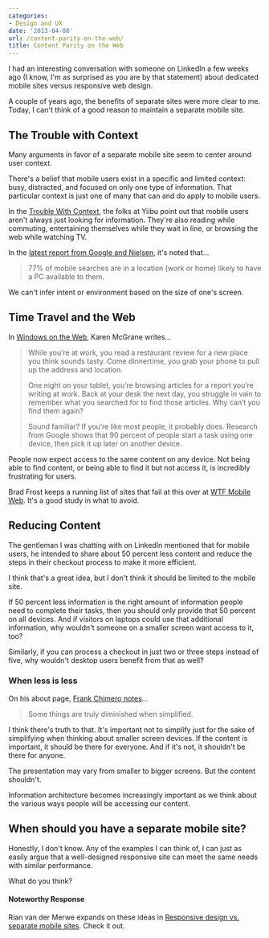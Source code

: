 ```yaml
---
categories:
- Design and UX
date: '2013-04-08'
url: /content-parity-on-the-web/
title: Content Parity on the Web
---
```


I had an interesting conversation with someone on LinkedIn a few weeks ago (I know, I'm as surprised as you are by that statement) about dedicated mobile sites versus responsive web design.

A couple of years ago, the benefits of separate sites were more clear to me. Today, I can't think of a good reason to maintain a separate mobile site.
<!--more-->
<h2>The Trouble with Context</h2>

Many arguments in favor of a separate mobile site seem to center around user context.

There's a belief that mobile users exist in a specific and limited context: busy, distracted, and focused on only one type of information. That particular context is just one of many that can and do apply to mobile users.

In the <a href="http://www.slideshare.net/yiibu/the-trouble-with-context">Trouble With Context</a>, the folks at Yiibu point out that mobile users aren't always just looking for information. They're also reading while commuting, entertaining themselves while they wait in line, or browsing the web while watching TV.

In the <a href="http://www.google.com/think/research-studies/creating-moments-that-matter.html">latest report from Google and Nielsen</a>, it's noted that...

<blockquote>77% of mobile searches are in a location (work or home) likely to have a PC available to them.</blockquote>

We can't infer intent or environment based on the size of one's screen.

<h2>Time Travel and the Web</h2>

In <a href="http://alistapart.com/column/windows-on-the-web">Windows on the Web</a>, Karen McGrane writes...

<blockquote>While you’re at work, you read a restaurant review for a new place you think sounds tasty. Come dinnertime, you grab your phone to pull up the address and location.

One night on your tablet, you’re browsing articles for a report you’re writing at work. Back at your desk the next day, you struggle in vain to remember what you searched for to find those articles. Why can’t you find them again?

Sound familiar? If you’re like most people, it probably does. Research from Google shows that 90 percent of people start a task using one device, then pick it up later on another device.</blockquote>

People now expect access to the same content on any device. Not being able to find content, or being able to find it but not access it, is incredibly frustrating for users.

Brad Frost keeps a running list of sites that fail at this over at <a href="http://wtfmobileweb.com/">WTF Mobile Web</a>. It's a good study in what to avoid.

<h2>Reducing Content</h2>

The gentleman I was chatting with on LinkedIn mentioned that for mobile users, he intended to share about 50 percent less content and reduce the steps in their checkout process to make it more efficient.

I think that's a great idea, but I don't think it should be limited to the mobile site.

If 50 percent less information is the right amount of information people need to complete their tasks, then you should only provide that 50 percent on all devices. And if visitors on laptops could use that additional information, why wouldn't someone on a smaller screen want access to it, too?

Similarly, if you can process a checkout in just two or three steps instead of five, why wouldn't desktop users benefit from that as well?

<h3>When less is less</h3>

On his about page, <a href="http://frankchimero.com/info/">Frank Chimero notes</a>...

<blockquote>Some things are truly diminished when simplified.</blockquote>

I think there's truth to that. It's important not to simplify just for the sake of simplifying when thinking about smaller screen devices. If the content is important, it should be there for everyone. And if it's not, it shouldn't be there for anyone.

The presentation may vary from smaller to bigger screens. But the content shouldn't.

Information architecture becomes increasingly important as we think about the various ways people will be accessing our content.

<h2>When should you have a separate mobile site?</h2>

Honestly, I don't know. Any of the examples I can think of, I can just as easily argue that a well-designed responsive site can meet the same needs with similar performance.

What do you think?

<h4>Noteworthy Response</h4>

Rian van der Merwe expands on these ideas in <a href="http://www.elezea.com/2013/04/separate-mobile-site/">Responsive design vs. separate mobile sites</a>. Check it out.